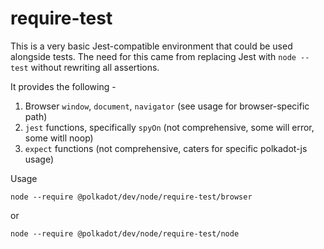 # require-test

This is a very basic Jest-compatible environment that could be used alongside tests. The need for this came from replacing Jest with `node --test` without rewriting all assertions.

It provides the following -

1. Browser `window`, `document`, `navigator` (see usage for browser-specific path)
2. `jest` functions, specifically `spyOn` (not comprehensive, some will error, some witll noop)
3. `expect` functions (not comprehensive, caters for specific polkadot-js usage)

Usage

```
node --require @polkadot/dev/node/require-test/browser
```

or

```
node --require @polkadot/dev/node/require-test/node
```
